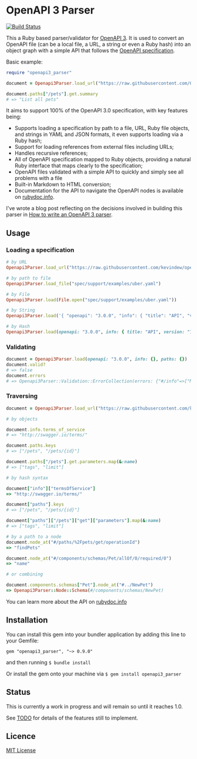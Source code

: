 # OpenAPI 3 Parser

[![Build Status](https://travis-ci.org/kevindew/openapi3_parser.svg?branch=main)](https://travis-ci.org/kevindew/openapi3_parser)

This a Ruby based parser/validator for [OpenAPI 3][openapi-3]. It is used to
convert an OpenAPI file (can be a local file, a URL, a string or even a Ruby
hash) into an object graph with a simple API that follows the [OpenAPI
specification][openapi-3-spec].

Basic example:

```ruby
require "openapi3_parser"

document = Openapi3Parser.load_url("https://raw.githubusercontent.com/OAI/OpenAPI-Specification/master/examples/v3.0/petstore.yaml")

document.paths["/pets"].get.summary
# => "List all pets"
```

It aims to support 100% of the OpenAPI 3.0 specification, with key features
being:

- Supports loading a specification by path to a file, URL, Ruby file objects,
  and strings in YAML and JSON formats, it even supports loading via a Ruby hash;
- Support for loading references from external files including URLs;
- Handles recursive references;
- All of OpenAPI specification mapped to Ruby objects, providing a natural
  Ruby interface that maps clearly to the specification;
- OpenAPI files validated with a simple API to quickly and simply see all
  problems with a file
- Built-in Markdown to HTML conversion;
- Documentation for the API to navigate the OpenAPI nodes is available on
  [rubydoc.info][docs].

I've wrote a blog post reflecting on the decisions involved in building this
parser in [How to write an OpenAPI 3 parser][blog].

[openapi-3]: https://github.com/OAI/OpenAPI-Specification
[openapi-3-spec]: https://github.com/OAI/OpenAPI-Specification/blob/master/versions/3.0.2.md#specification
[docs]: http://www.rubydoc.info/github/kevindew/openapi3_parser/Openapi3Parser/Node/Openapi
[blog]: https://kevindew.me/post/188611423231/how-to-write-an-openapi-3-parser

## Usage

### Loading a specification

```ruby
# by URL
Openapi3Parser.load_url("https://raw.githubusercontent.com/kevindew/openapi3_parser/main/spec/support/examples/petstore-expanded.yaml")

# by path to file
Openapi3Parser.load_file("spec/support/examples/uber.yaml")

# by File
Openapi3Parser.load(File.open("spec/support/examples/uber.yaml"))

# by String
Openapi3Parser.load('{ "openapi": "3.0.0", "info": { "title": "API", "version": "1.0.0" }, "paths": {}  }')

# by Hash
Openapi3Parser.load(openapi: "3.0.0", info: { title: "API", version: "1.0.0" }, paths: {})

```

### Validating

```ruby
document = Openapi3Parser.load(openapi: "3.0.0", info: {}, paths: {})
document.valid?
# => false
document.errors
# => Openapi3Parser::Validation::ErrorCollection(errors: {"#/info"=>["Missing required fields: title and version"]})
```

### Traversing

```ruby
document = Openapi3Parser.load_url("https://raw.githubusercontent.com/kevindew/openapi3_parser/main/spec/support/examples/petstore-expanded.yaml")

# by objects

document.info.terms_of_service
# => "http://swagger.io/terms/"

document.paths.keys
# => ["/pets", "/pets/{id}"]

document.paths["/pets"].get.parameters.map(&:name)
# => ["tags", "limit"]

# by hash syntax

document["info"]["termsOfService"]
=> "http://swagger.io/terms/"

document["paths"].keys
# => ["/pets", "/pets/{id}"]

document["paths"]["/pets"]["get"]["parameters"].map(&:name)
# => ["tags", "limit"]

# by a path to a node
document.node_at("#/paths/%2Fpets/get/operationId")
=> "findPets"

document.node_at("#/components/schemas/Pet/allOf/0/required/0")
=> "name"

# or combining

document.components.schemas["Pet"].node_at("#../NewPet")
=> Openapi3Parser::Node::Schema(#/components/schemas/NewPet)
```

You can learn more about the API on [rubydoc.info][docs]

## Installation

You can install this gem into your bundler application by adding this line to
your Gemfile:

```
gem "openapi3_parser", "~> 0.9.0"
```

and then running `$ bundle install`

Or install the gem onto your machine via `$ gem install openapi3_parser`

## Status

This is currently a work in progress and will remain so until it reaches 1.0.

See [TODO](TODO.md) for details of the features still to implement.

## Licence

[MIT License](LICENCE)
